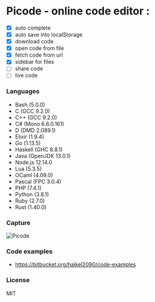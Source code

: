# Picode - online code editor : 

- [x] auto complete
- [x] auto save into localStorage
- [x] download code
- [x] open code from file
- [x] fetch code from url
- [x] sidebar for files
- [ ] share code
- [ ] live code

### Languages
- Bash (5.0.0)
- C (GCC 9.2.0)
- C++ (GCC 9.2.0)
- C# (Mono 6.6.0.161)
- D (DMD 2.089.1)
- Elixir (1.9.4)
- Go (1.13.5)
- Haskell (GHC 8.8.1)
- Java (OpenJDK 13.0.1)
- Node.js 12.14.0
- Lua (5.3.5)
- OCaml (4.09.0)
- Pascal (FPC 3.0.4)
- PHP (7.4.1)
- Python (3.8.1)
- Ruby (2.7.0)
- Rust (1.40.0)

### Capture
![Picode](https://i.ibb.co/RyHyGTm/Annotation-2020-01-22-235031.png)

### Code examples
- https://bitbucket.org/haikel2090/code-examples

### License
MIT
